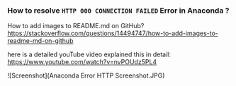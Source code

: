 ### How to resolve `HTTP 000 CONNECTION FAILED` Error in Anaconda ?

How to add images to README.md on GitHub?
https://stackoverflow.com/questions/14494747/how-to-add-images-to-readme-md-on-github

here is a detailed youTube video explained this in detail:
https://www.youtube.com/watch?v=nvPOUdz5PL4



![Screenshot](Anaconda Error HTTP Screenshot.JPG)